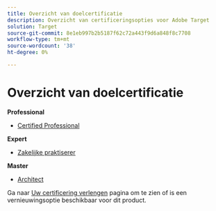 ```yaml
---
title: Overzicht van doelcertificatie
description: Overzicht van certificeringsopties voor Adobe Target
solution: Target
source-git-commit: 8e1eb997b2b5187f62c72a443f9d6a848f8c7708
workflow-type: tm+mt
source-wordcount: '38'
ht-degree: 0%

---
```


# Overzicht van doelcertificatie

**Professional**

* [Certified Professional](/help/certifications/at/at-p-business.md) <!--AD0-E408-->

**Expert**

* [Zakelijke praktiserer](/help/certifications/at/at-e-business.md) <!--AD0-E406-->

**Master**

* [Architect](/help/certifications/at/at-m-architect.md) <!--AD0-E407-->

Ga naar [Uw certificering verlengen](/help/certifications/renew.md) pagina om te zien of is een vernieuwingsoptie beschikbaar voor dit product.

